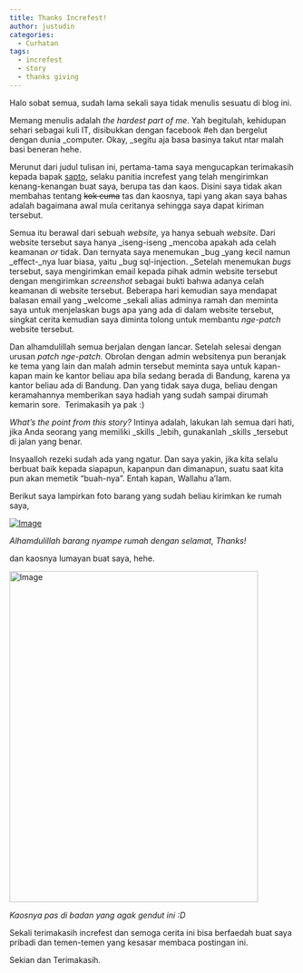 ```yaml
---
title: Thanks Increfest!
author: justudin
categories:
  - Curhatan
tags:
  - increfest
  - story
  - thanks giving
---
```

Halo sobat semua, sudah lama sekali saya tidak menulis sesuatu di blog ini.

Memang menulis adalah _the hardest part of me_. Yah begitulah, kehidupan sehari sebagai kuli IT, disibukkan dengan facebook #eh dan bergelut dengan dunia _computer. Okay, _segitu aja basa basinya takut ntar malah basi beneran hehe.

Merunut dari judul tulisan ini, pertama-tama saya mengucapkan terimakasih kepada bapak [sapto](http://increfest.com), selaku panitia increfest yang telah mengirimkan kenang-kenangan buat saya, berupa tas dan kaos. Disini saya tidak akan membahas tentang ~~kok cuma~~ tas dan kaosnya, tapi yang akan saya bahas adalah bagaimana awal mula ceritanya sehingga saya dapat kiriman tersebut.

Semua itu berawal dari sebuah _website,_ ya hanya sebuah _website_. Dari website tersebut saya hanya _iseng-iseng _mencoba apakah ada celah keamanan _or_ tidak. Dan ternyata saya menemukan _bug _yang kecil namun _effect-_nya luar biasa, yaitu _bug sql-injection. _Setelah menemukan _bugs_ tersebut, saya mengirimkan email kepada pihak admin website tersebut dengan mengirimkan _screenshot_ sebagai bukti bahwa adanya celah keamanan di website tersebut. Beberapa hari kemudian saya mendapat balasan email yang _welcome _sekali alias adminya ramah dan meminta saya untuk menjelaskan bugs apa yang ada di dalam website tersebut, singkat cerita kemudian saya diminta tolong untuk membantu _nge-patch_ website tersebut. 

Dan alhamdulillah semua berjalan dengan lancar. Setelah selesai dengan urusan _patch nge-patch._ Obrolan dengan admin websitenya pun beranjak ke tema yang lain dan malah admin tersebut meminta saya untuk kapan-kapan main ke kantor beliau apa bila sedang berada di Bandung, karena ya kantor beliau ada di Bandung. Dan yang tidak saya duga, beliau dengan keramahannya memberikan saya hadiah yang sudah sampai dirumah kemarin sore.  Terimakasih ya pak :)

_What’s the point from this story?_ Intinya adalah, lakukan lah semua dari hati, jika Anda seorang yang memiliki _skills _lebih, gunakanlah _skills _tersebut di jalan yang benar.

Insyaalloh rezeki sudah ada yang ngatur. Dan saya yakin, jika kita selalu berbuat baik kepada siapapun, kapanpun dan dimanapun, suatu saat kita pun akan memetik “buah-nya”. Entah kapan, Wallahu a’lam.

Berikut saya lampirkan foto barang yang sudah beliau kirimkan ke rumah saya,

[<img class="size-full wp-image " id="i-187" alt="Image" src="https://justudin.com/files/uploads/2013/10/img_04811.jpg"/>](https://justudin.com/files/uploads/2013/10/img_04811.jpg)

*Alhamdulillah barang nyampe rumah dengan selamat, Thanks!*



dan kaosnya lumayan buat saya, hehe.

[<img class=" wp-image " id="i-190" alt="Image" src="https://justudin.com/files/uploads/2013/10/img_04821.jpg?w=487" width="438" height="584" />](https://justudin.com/files/uploads/2013/10/img_04821.jpg)

*Kaosnya pas di badan yang agak gendut ini :D*

Sekali terimakasih increfest dan semoga cerita ini bisa berfaedah buat saya pribadi dan temen-temen yang kesasar membaca postingan ini. 

Sekian dan Terimakasih.